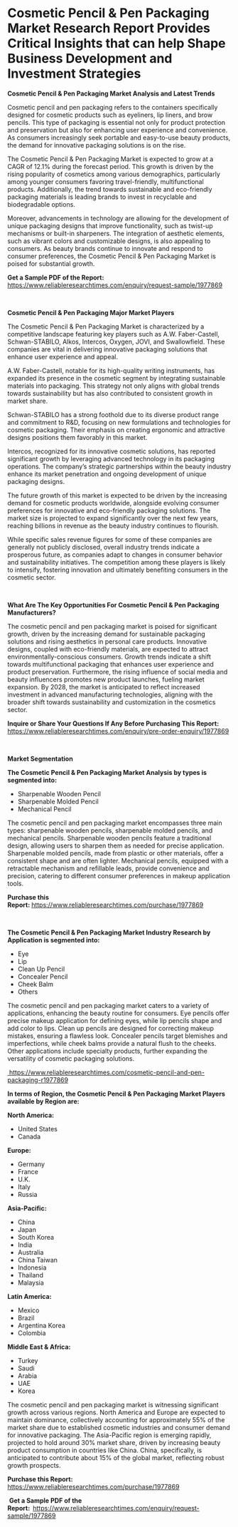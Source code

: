 <p><h1>Cosmetic Pencil & Pen Packaging Market Research Report Provides Critical Insights that can help Shape Business Development and Investment Strategies</h1></p><p><strong>Cosmetic Pencil & Pen Packaging Market Analysis and Latest Trends</strong></p>
<p><p>Cosmetic pencil and pen packaging refers to the containers specifically designed for cosmetic products such as eyeliners, lip liners, and brow pencils. This type of packaging is essential not only for product protection and preservation but also for enhancing user experience and convenience. As consumers increasingly seek portable and easy-to-use beauty products, the demand for innovative packaging solutions is on the rise.</p><p>The Cosmetic Pencil & Pen Packaging Market is expected to grow at a CAGR of 12.1% during the forecast period. This growth is driven by the rising popularity of cosmetics among various demographics, particularly among younger consumers favoring travel-friendly, multifunctional products. Additionally, the trend towards sustainable and eco-friendly packaging materials is leading brands to invest in recyclable and biodegradable options.</p><p>Moreover, advancements in technology are allowing for the development of unique packaging designs that improve functionality, such as twist-up mechanisms or built-in sharpeners. The integration of aesthetic elements, such as vibrant colors and customizable designs, is also appealing to consumers. As beauty brands continue to innovate and respond to consumer preferences, the Cosmetic Pencil & Pen Packaging Market is poised for substantial growth.</p></p>
<p><strong>Get a Sample PDF of the Report:&nbsp;</strong> <a href="https://www.reliableresearchtimes.com/enquiry/request-sample/1977869?utm_campaign=3081&utm_medium=2&utm_source=Github&utm_content=ia&utm_term=15042025&utm_id=cosmetic-pencil-pen-packaging">https://www.reliableresearchtimes.com/enquiry/request-sample/1977869</a></p>
<p>&nbsp;</p>
<p><strong>Cosmetic Pencil & Pen Packaging Major Market Players</strong></p>
<p><p>The Cosmetic Pencil & Pen Packaging Market is characterized by a competitive landscape featuring key players such as A.W. Faber-Castell, Schwan-STABILO, Alkos, Intercos, Oxygen, JOVI, and Swallowfield. These companies are vital in delivering innovative packaging solutions that enhance user experience and appeal.</p><p>A.W. Faber-Castell, notable for its high-quality writing instruments, has expanded its presence in the cosmetic segment by integrating sustainable materials into packaging. This strategy not only aligns with global trends towards sustainability but has also contributed to consistent growth in market share.</p><p>Schwan-STABILO has a strong foothold due to its diverse product range and commitment to R&D, focusing on new formulations and technologies for cosmetic packaging. Their emphasis on creating ergonomic and attractive designs positions them favorably in this market. </p><p>Intercos, recognized for its innovative cosmetic solutions, has reported significant growth by leveraging advanced technology in its packaging operations. The company’s strategic partnerships within the beauty industry enhance its market penetration and ongoing development of unique packaging designs.</p><p>The future growth of this market is expected to be driven by the increasing demand for cosmetic products worldwide, alongside evolving consumer preferences for innovative and eco-friendly packaging solutions. The market size is projected to expand significantly over the next few years, reaching billions in revenue as the beauty industry continues to flourish.</p><p>While specific sales revenue figures for some of these companies are generally not publicly disclosed, overall industry trends indicate a prosperous future, as companies adapt to changes in consumer behavior and sustainability initiatives. The competition among these players is likely to intensify, fostering innovation and ultimately benefiting consumers in the cosmetic sector.</p></p>
<p>&nbsp;</p>
<p><strong>What Are The Key Opportunities For Cosmetic Pencil & Pen Packaging Manufacturers?</strong></p>
<p><p>The cosmetic pencil and pen packaging market is poised for significant growth, driven by the increasing demand for sustainable packaging solutions and rising aesthetics in personal care products. Innovative designs, coupled with eco-friendly materials, are expected to attract environmentally-conscious consumers. Growth trends indicate a shift towards multifunctional packaging that enhances user experience and product preservation. Furthermore, the rising influence of social media and beauty influencers promotes new product launches, fueling market expansion. By 2028, the market is anticipated to reflect increased investment in advanced manufacturing technologies, aligning with the broader shift towards sustainability and customization in the cosmetics sector.</p></p>
<p><strong>Inquire or Share Your Questions If Any Before Purchasing This Report:</strong> <a href="https://www.reliableresearchtimes.com/enquiry/pre-order-enquiry/1977869?utm_campaign=3081&utm_medium=2&utm_source=Github&utm_content=ia&utm_term=15042025&utm_id=cosmetic-pencil-pen-packaging">https://www.reliableresearchtimes.com/enquiry/pre-order-enquiry/1977869</a></p>
<p>&nbsp;</p>
<p><strong>Market Segmentation</strong></p>
<p><strong>The Cosmetic Pencil & Pen Packaging Market Analysis by types is segmented into:</strong></p>
<p><ul><li>Sharpenable Wooden Pencil</li><li>Sharpenable Molded Pencil</li><li>Mechanical Pencil</li></ul></p>
<p><p>The cosmetic pencil and pen packaging market encompasses three main types: sharpenable wooden pencils, sharpenable molded pencils, and mechanical pencils. Sharpenable wooden pencils feature a traditional design, allowing users to sharpen them as needed for precise application. Sharpenable molded pencils, made from plastic or other materials, offer a consistent shape and are often lighter. Mechanical pencils, equipped with a retractable mechanism and refillable leads, provide convenience and precision, catering to different consumer preferences in makeup application tools.</p></p>
<p><strong>Purchase this Report:&nbsp;</strong><a href="https://www.reliableresearchtimes.com/purchase/1977869?utm_campaign=3081&utm_medium=2&utm_source=Github&utm_content=ia&utm_term=15042025&utm_id=cosmetic-pencil-pen-packaging">https://www.reliableresearchtimes.com/purchase/1977869</a></p>
<p>&nbsp;</p>
<p><strong>The Cosmetic Pencil & Pen Packaging Market Industry Research by Application is segmented into:</strong></p>
<p><ul><li>Eye</li><li>Lip</li><li>Clean Up Pencil</li><li>Concealer Pencil</li><li>Cheek Balm</li><li>Others</li></ul></p>
<p><p>The cosmetic pencil and pen packaging market caters to a variety of applications, enhancing the beauty routine for consumers. Eye pencils offer precise makeup application for defining eyes, while lip pencils shape and add color to lips. Clean up pencils are designed for correcting makeup mistakes, ensuring a flawless look. Concealer pencils target blemishes and imperfections, while cheek balms provide a natural flush to the cheeks. Other applications include specialty products, further expanding the versatility of cosmetic packaging solutions.</p></p>
<p><a href="https://www.reliableresearchtimes.com/cosmetic-pencil-and-pen-packaging-r1977869?utm_campaign=3081&utm_medium=2&utm_source=Github&utm_content=ia&utm_term=15042025&utm_id=cosmetic-pencil-pen-packaging">&nbsp;https://www.reliableresearchtimes.com/cosmetic-pencil-and-pen-packaging-r1977869</a></p>
<p><strong>In terms of Region, the Cosmetic Pencil & Pen Packaging Market Players available by Region are:</strong></p>
<p>
    <p> <strong> North America: </strong>
        <ul>
            <li>United States</li>
            <li>Canada</li>
        </ul>
        </p> 
    <p> <strong> Europe: </strong>
        <ul>
            <li>Germany</li>
            <li>France</li>
            <li>U.K.</li>
            <li>Italy</li>
            <li>Russia</li>
        </ul>
        </p> 
    <p> <strong> Asia-Pacific: </strong>
        <ul>
            <li>China</li>
            <li>Japan</li>
            <li>South Korea</li>
            <li>India</li>
            <li>Australia</li>
            <li>China Taiwan</li>
            <li>Indonesia</li>
            <li>Thailand</li>
            <li>Malaysia</li>
        </ul>
        </p> 
    <p> <strong> Latin America: </strong>
        <ul>
            <li>Mexico</li>
            <li>Brazil</li>
            <li>Argentina Korea</li>
            <li>Colombia</li>
        </ul>
        </p> 
    <p> <strong> Middle East & Africa: </strong>
        <ul>
            <li>Turkey</li>
            <li>Saudi</li>
            <li>Arabia</li>
            <li>UAE</li>
            <li>Korea</li>
        </ul>
    </p>
    </p>
<p><p>The cosmetic pencil and pen packaging market is witnessing significant growth across various regions. North America and Europe are expected to maintain dominance, collectively accounting for approximately 55% of the market share due to established cosmetic industries and consumer demand for innovative packaging. The Asia-Pacific region is emerging rapidly, projected to hold around 30% market share, driven by increasing beauty product consumption in countries like China. China, specifically, is anticipated to contribute about 15% of the global market, reflecting robust growth prospects.</p></p>
<p><strong>Purchase this Report: </strong><a href="https://www.reliableresearchtimes.com/purchase/1977869?utm_campaign=3081&utm_medium=2&utm_source=Github&utm_content=ia&utm_term=15042025&utm_id=cosmetic-pencil-pen-packaging">https://www.reliableresearchtimes.com/purchase/1977869</a></p>
<p>&nbsp;<strong>Get a Sample PDF of the Report:&nbsp;&nbsp;</strong><a href="https://www.reliableresearchtimes.com/enquiry/request-sample/1977869?utm_campaign=3081&utm_medium=2&utm_source=Github&utm_content=ia&utm_term=15042025&utm_id=cosmetic-pencil-pen-packaging">https://www.reliableresearchtimes.com/enquiry/request-sample/1977869</a></p>
<p><strong></strong></p>
<p><p></p><p></p><p></p></p>